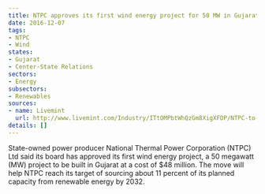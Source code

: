 ```yaml
---
title: NTPC approves its first wind energy project for 50 MW in Gujarat
date: 2016-12-07
tags:
- NTPC
- Wind
states:
- Gujarat
- Center-State Relations
sectors:
- Energy
subsectors:
- Renewables
sources:
- name: Livemint
  url: http://www.livemint.com/Industry/ITtOMPbtWhQzGm8XigXFDP/NTPC-to-set-up-first-wind-power-plant-in-Gujarat.html
details: []
---
```


State-owned power producer National Thermal Power Corporation (NTPC) Ltd said its board has approved its first wind energy project, a 50 megawatt (MW) project to be built in Gujarat at a cost of $48 million. The move will help NTPC reach its target of sourcing about 11 percent of its planned capacity from renewable energy by 2032.
